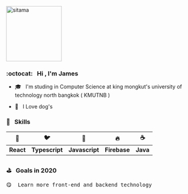 <img src="https://media3.giphy.com/media/dWfi1Llz4ud1ixRIcW/giphy.gif" alt="sitama" width="150"/>

### :octocat: &nbsp; Hi , I'm James

- 🎓 &nbsp; I'm studing in Computer Science at king mongkut's university of technology north bangkok ( KMUTNB )

- 🐶 &nbsp; I Love dog's

### 💫 &nbsp; Skills
| 💅 | 🐦 | 🌼 | 🔥 | ☕️ |
|:-----:|:-----:|:-----:|:-----:|:-----:|
| <b>React</b> | <b>Typescript</b> | <b>Javascript</b> | <b>Firebase</b> | <b>Java</b> |

### ⛳️  &nbsp; Goals in 2020
<pre>
😋  Learn more front-end and backend technology 
</pre>
 
